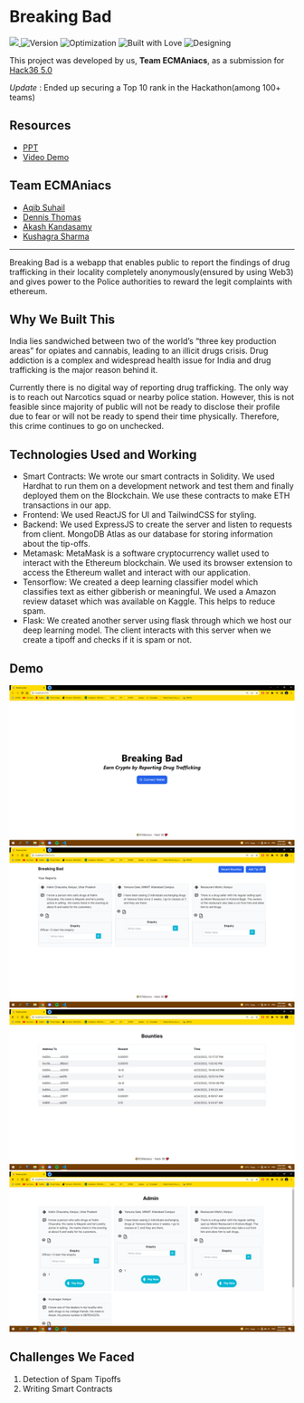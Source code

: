 # Breaking Bad
<a href="https://hack36.com"> <img src="https://cutt.ly/BuiltAtHack36" height=24px> </a>
![Version](https://img.shields.io/badge/version-1.69-brightgreen.svg)
![Optimization](https://img.shields.io/badge/optimised-0%25-critical.svg)
![Built with Love](https://img.shields.io/badge/built%20with-love-important.svg)
![Designing](https://img.shields.io/badge/designed%20in-ms%20paint-blueviolet.svg)

This project was developed by us, **Team ECMAniacs**, as a submission for [Hack36 5.0](https://www.hack36.com/)

*Update* : Ended up securing a Top 10 rank in the Hackathon(among 100+ teams)

## Resources
- [PPT](https://docs.google.com/presentation/d/1fYIHUMnGWKTnOIMAlDmV1EFZmSDFJ2t9/edit?usp=sharing&ouid=106037366898639542846&rtpof=true&sd=true)
- [Video Demo](https://youtu.be/5V1p-XePHN4)

## Team ECMAniacs
- [Aqib Suhail](https://github.com/geeqib23)
- [Dennis Thomas](https://github.com/DNA5769)
- [Akash Kandasamy](https://github.com/akash-kd)
- [Kushagra Sharma](https://github.com/randomkush)

---

Breaking Bad is a webapp that enables public to report the findings of drug trafficking in their locality completely anonymously(ensured by using Web3) and gives power to the Police authorities to reward the legit complaints with ethereum.

## Why We Built This
India lies sandwiched between two of the world’s “three key production areas” for opiates and cannabis, leading to an illicit drugs crisis. Drug addiction is a complex and widespread health issue for India and drug trafficking is the major reason behind it.

Currently there is no digital way of reporting drug trafficking. The only way is to reach out Narcotics squad or nearby police station. However, this is not feasible since majority of public will not be ready to disclose their profile due to fear or will not be ready to spend their time physically. Therefore, this crime continues to go on unchecked.

## Technologies Used and Working

- Smart Contracts: We wrote our smart contracts in Solidity. We used Hardhat to run them on a development network and test them and finally deployed them on the Blockchain. We use these contracts to make ETH transactions in our app.
- Frontend: We used ReactJS for UI and TailwindCSS for styling.
- Backend: We used ExpressJS to create the server and listen to requests from client. MongoDB Atlas as our database for storing information about the tip-offs.
- Metamask: MetaMask is a software cryptocurrency wallet used to interact with the Ethereum blockchain. We used its browser extension to access the Ethereum wallet and interact with our application.
- Tensorflow: We created a deep learning classifier model which classifies text as either gibberish or meaningful. We used a Amazon review dataset which was available on Kaggle. This helps to reduce spam.
- Flask: We created another server using flask through which we host our deep learning model. The client interacts with this server when we create a tipoff and checks if it is spam or not.

## Demo
![Welcome](./demo/welcome.png)
![Home](./demo/home.png)
![Bounty](./demo/bounty.png)
![Admin](./demo/admin.png)

## Challenges We Faced
1. Detection of Spam Tipoffs
2. Writing Smart Contracts
